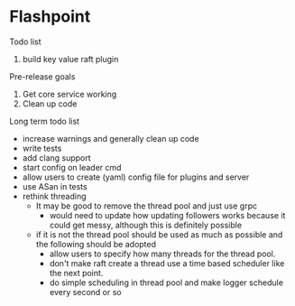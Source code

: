 # Flashpoint

Todo list

1. build key value raft plugin

Pre-release goals

1. Get core service working
2. Clean up code

Long term todo list

* increase warnings and generally clean up code
* write tests
* add clang support
* start config on leader cmd
* allow users to create (yaml) config file for plugins and server
* use ASan in tests
* rethink threading
    * It may be good to remove the thread pool and just use grpc
      * would need to update how updating followers works because it could get messy, although this is definitely possible
    * if it is not the thread pool should be used as much as possible and the following should be adopted
        * allow users to specify how many threads for the thread pool.
        * don't make raft create a thread use a time based scheduler like the next point.
        * do simple scheduling in thread pool and make logger schedule every second or so